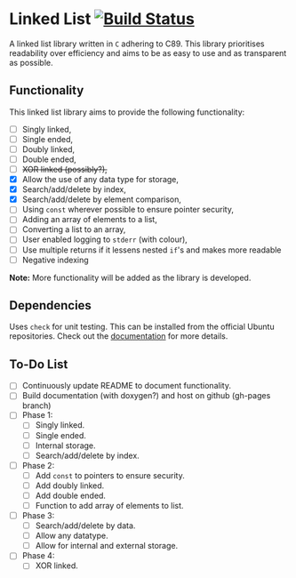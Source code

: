 # Linked List [![Build Status](https://travis-ci.org/jradtilbrook/linkedlist.svg?branch=master)](https://travis-ci.org/jradtilbrook/linkedlist)
A linked list library written in `C` adhering to C89. This library prioritises readability over efficiency and aims to be as easy to use and as transparent as possible.

## Functionality
This linked list library aims to provide the following functionality:
- [ ] Singly linked,
- [ ] Single ended,
- [ ] Doubly linked,
- [ ] Double ended,
- [ ] ~~XOR linked (possibly?),~~
- [x] Allow the use of any data type for storage,
- [x] Search/add/delete by index,
- [x] Search/add/delete by element comparison,
- [ ] Using `const` wherever possible to ensure pointer security,
- [ ] Adding an array of elements to a list,
- [ ] Converting a list to an array,
- [ ] User enabled logging to `stderr` (with colour),
- [ ] Use multiple returns if it lessens nested `if`'s and makes more readable
- [ ] Negative indexing

**Note:** More functionality will be added as the library is developed.

## Dependencies
Uses `check` for unit testing. This can be installed from the official Ubuntu
repositories. Check out the [documentation](http://libcheck.github.io/check/)
for more details.

## To-Do List
- [ ] Continuously update README to document functionality.
- [ ] Build documentation (with doxygen?) and host on github (gh-pages branch)
- [ ] Phase 1:
    - [ ] Singly linked.
    - [ ] Single ended.
    - [ ] Internal storage.
    - [ ] Search/add/delete by index.
- [ ] Phase 2:
    - [ ] Add `const` to pointers to ensure security.
    - [ ] Add doubly linked.
    - [ ] Add double ended.
    - [ ] Function to add array of elements to list.
- [ ] Phase 3:
    - [ ] Search/add/delete by data.
    - [ ] Allow any datatype.
    - [ ] Allow for internal and external storage.
- [ ] Phase 4:
    - [ ] XOR linked.
